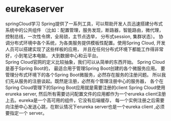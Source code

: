 # eurekaserver
springCloud学习
Spring提供了一系列工具，可以帮助开发人员迅速搭建分布式系统中的公共组件
（比如：配置管理，服务发现，断路器，智能路由，微代理，控制总线，一次性令牌，全局锁，主节点选举， 分布式session, 集群状态）。
协调分布式环境中各个系统，为各类服务提供模板性配置。使用Spring Cloud, 开发人员可以搭建实现了这些样板的应用，
并且在任何分布式环境下都能工作得非常好，小到笔记本电脑， 大到数据中心和云平台。  
Spring Cloud官网的定义比较抽象，我们可以从简单的东西开始。
Spring Cloud是基于Spring Boot的， 最适合用于管理Spring Boot创建的各个微服务应用。
要管理分布式环境下的各个Spring Boot微服务，必然存在服务的注册问题。
所以我们先从服务的注册谈起。既然是注册，必然有个管理注册中心的服务器，
各个在Spring Cloud管理下的Spring Boot应用就是需要注册的client  Spring Cloud使用erureka server,
然后所有需要访问配置文件的应用都作为一个erureka client注册上去。eureka是一个高可用的组件，它没有后端缓存，
每一个实例注册之后需要向注册中心发送心跳，在默认情况下erureka server也是一个eureka client ,必须要指定一个 server。
